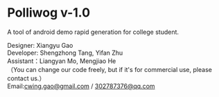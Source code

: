# Polliwog v-1.0
A tool of android demo rapid generation for college student.   
   
Designer: Xiangyu Gao  
Developer: Shengzhong Tang, Yifan Zhu  
Assistant：Liangyan Mo, Mengjiao He  
（You can change our code freely, but if it's for commercial use, please contact us.）  
Email:cwing.gao@gmail.com / 302787376@qq.com  
